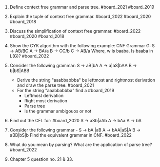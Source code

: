 1. Define context free grammar and parse tree. #board_2021 #board_2019 
2. Explain the tuple of context free grammar. #board_2022 #board_2020 #board_2018 
3. Discuss the simplification of context free grammar. #board_2022 #board_2020 #board_2018 
4. Show the CYK algorithm with the following example:
	CNF Grammar G: 
		S → AB/BC
		A → BA/a
		B → CC/b
		C → AB/a
	Where, w is baaba. Is baaba in L(G)? #board_2022  
	
5. Consider the following grammar:
		S → aB|bA
		A → a|aS|bAA
		B → b|bS|ABB
	- Derive the string "aaabbabbba" be leftmost and rightmost derivation and draw the parse tree. #board_2021 
	- For the string "aaabbabbba" find a #board_2019 
		- Leftmost derivation
		- Right most derivation
		- Parse tree
		- Is the grammar ambigouos or not
	
6. Find out the CFL for: #board_2020 
	S → aSb|aAb
	A → bAa
	A → bS
	
7. Consider the following grammar - 
	S → bA |aB
	A → bAA|aS|A
	B → aBB|bS|b
Find the equivalent grammar in CNF. #board_2022 

8. What do you mean by parsing? What are the application of parse tree? #board_2022 
9. Chapter 5 question no. 21 & 33.